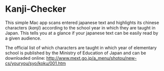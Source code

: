 Kanji-Checker
=============

This simple Mac app scans entered japanese text and highlights its chinese characters (*kanji*) according to the school year in which they are taught in Japan. This tells you at a glance if your japanese text can be  easily read by a given audience.  

The official list of which characters are taught in which year of elementary school is published by the Ministry of Education of Japan and can be downloaded online: http://www.mext.go.jp/a_menu/shotou/new-cs/youryou/syo/koku/001.htm
